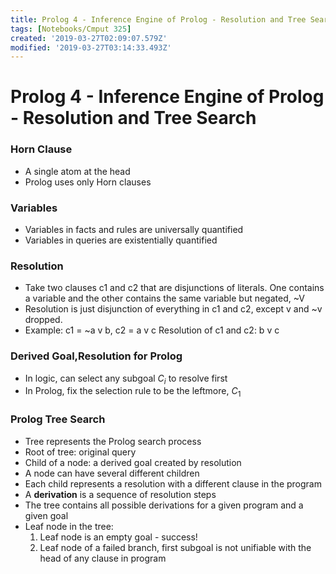 ```yaml
---
title: Prolog 4 - Inference Engine of Prolog - Resolution and Tree Search
tags: [Notebooks/Cmput 325]
created: '2019-03-27T02:09:07.579Z'
modified: '2019-03-27T03:14:33.493Z'
---
```


# Prolog 4 - Inference Engine of Prolog - Resolution and Tree Search

### Horn Clause
  * A single atom at the head
  * Prolog uses only Horn clauses

### Variables
  * Variables in facts and rules are universally quantified
  * Variables in queries are existentially quantified

### Resolution
  * Take two clauses c1 and c2 that are disjunctions of literals. One contains a variable and the other contains 
the same variable but negated, ~V
  * Resolution is just disjunction of everything in c1 and c2, except v and ~v dropped.
  * Example:
    c1 = ~a v b, c2 = a v c
    Resolution of c1 and c2: b v c

### Derived Goal,Resolution for Prolog
  * In logic, can select any subgoal $C_i$ to resolve first
  * In Prolog, fix the selection rule to be the leftmore, $C_1$

### Prolog Tree Search
  * Tree represents the Prolog search process
  * Root of tree: original query
  * Child of a node: a derived goal created by resolution
  * A node can have several different children
  * Each child represents a resolution with a different clause in the program
  * A **derivation** is a sequence of resolution steps
  * The tree contains all possible derivations for a given program and a given goal
  * Leaf node in the tree:
    1. Leaf node is an empty goal - success!
    2. Leaf node of a failed branch, first subgoal is not unifiable with the head of any clause in program
